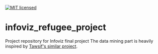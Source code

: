 [![MIT licensed](https://img.shields.io/badge/license-MIT-blue.svg)](https://github.com/Elixeus/infoviz_refugee_project/blob/master/LICENSE.md)
# infoviz_refugee_project
Project repository for Infoviz final project
The data mining part is heavily inspired by [Tawsif's similar project](https://github.com/tawsifkhan/Syrian-Refugee-Twitter-Data-Analysis).
